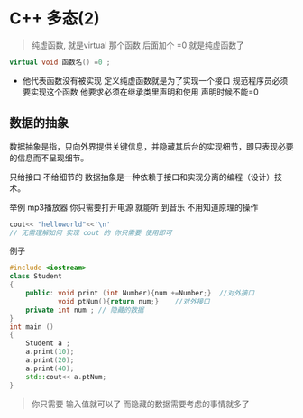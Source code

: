 # C++ 多态(2)

> 纯虚函数, 就是virtual 那个函数 后面加个 =0 就是纯虚函数了
```c++
virtual void 函数名() =0 ;
```
* 他代表函数没有被实现 定义纯虚函数就是为了实现一个接口 规范程序员必须要实现这个函数
 他要求必须在继承类里声明和使用  声明时候不能=0

## 数据的抽象

数据抽象是指，只向外界提供关键信息，并隐藏其后台的实现细节，即只表现必要的信息而不呈现细节。

只给接口 不给细节的 数据抽象是一种依赖于接口和实现分离的编程（设计）技术。

举例 mp3播放器 你只需要打开电源  就能听 到音乐 不用知道原理的操作



```c++
cout<< "helloworld"<<'\n'
// 无需理解如何 实现 cout 的 你只需要 使用即可
```

例子

```c++
#include <iostream>
class Student 
{
	public: void print (int Number){num +=Number;}  //对外接口
            void ptNum(){return num;}    //对外接口
    private int num ; // 隐藏的数据 
}
int main ()
{
    Student a ;
    a.print(10);
    a.print(20);
    a.print(40);
    std::cout<< a.ptNum;
}
```

> 你只需要 输入值就可以了 而隐藏的数据需要考虑的事情就多了



